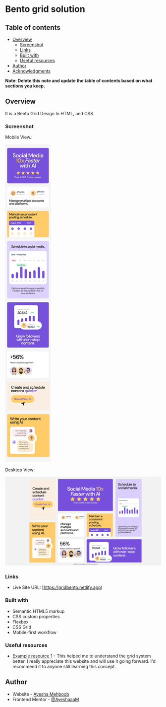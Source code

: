 # Bento grid solution
 
## Table of contents

- [Overview](#overview)
  - [Screenshot](#screenshot)
  - [Links](#links)
  - [Built with](#built-with)
  - [Useful resources](#useful-resources)
- [Author](#author)
- [Acknowledgments](#acknowledgments)

**Note: Delete this note and update the table of contents based on what sections you keep.**

## Overview

It is a Bento Grid Design In HTML, and CSS. 

### Screenshot

Mobile View.:

![](bento-grid-main/bento-grid-main/design/mobile-design.jpg) 

Desktop View:

![](bento-grid-main/bento-grid-main/design/desktop.jpg) 

### Links

- Live Site URL: [https://gridbento.netlify.app)

### Built with

- Semantic HTML5 markup
- CSS custom properties
- Flexbox
- CSS Grid
- Mobile-first workflow


### Useful resources

- [Example resource 1](https://www.w3schools.com/bootstrap/bootstrap_grid_system.asp) - This helped me to understand the grid system better. I really appreciate this website and will use it going forward. I'd recommend it to anyone still learning this concept.

## Author

- Website - [Ayesha Mehboob](https://www.your-site.com)
- Frontend Mentor - [@AyeshaaaM](https://www.frontendmentor.io/profile/AyeshaaaM)


